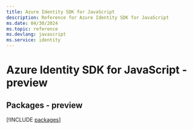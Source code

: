```yaml
---
title: Azure Identity SDK for JavaScript
description: Reference for Azure Identity SDK for JavaScript
ms.date: 04/30/2024
ms.topic: reference
ms.devlang: javascript
ms.service: identity
---
```

# Azure Identity SDK for JavaScript - preview
## Packages - preview
[!INCLUDE [packages](identity-index.md)]